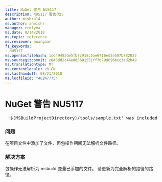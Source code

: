 ```yaml
---
title: NuGet 警告 NU5117
description: NU5117 警告代码
author: mishra14
ms.author: anmishr
manager: rrelyea
ms.date: 8/14/2018
ms.topic: reference
ms.reviewer: anangaur
f1_keywords:
- NU5117
ms.openlocfilehash: 1cd49483de5fb7c918c5ae6716ed2e507b782023
ms.sourcegitcommit: c643dd2c44e085601551ff7079d696bcc3ad2b49
ms.translationtype: MT
ms.contentlocale: zh-CN
ms.lasthandoff: 08/21/2018
ms.locfileid: "40247775"
---
```

# <a name="nuget-warning-nu5117"></a>NuGet 警告 NU5117
<pre> '$(MSBuildProjectDirectory)/tools/sample.txt' was included in the project but the path could not be resolved. Skipping...</pre>

### <a name="issue"></a>问题

在项目文件中添加了文件，但包操作期间无法解析文件路径。


### <a name="solution"></a>解决方案

包操作无法解析为 msbuild 变量已添加的文件。 请更新为完全解析的路径的路径。

